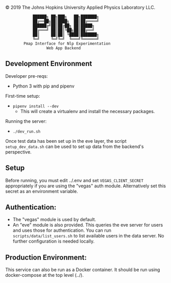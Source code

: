 &copy; 2019 The Johns Hopkins University Applied Physics Laboratory LLC.

                ██████╗ ██╗███╗   ██╗███████╗
                ██╔══██╗██║████╗  ██║██╔════╝
                ██████╔╝██║██╔██╗ ██║█████╗  
                ██╔═══╝ ██║██║╚██╗██║██╔══╝  
                ██║     ██║██║ ╚████║███████╗
                ╚═╝     ╚═╝╚═╝  ╚═══╝╚══════╝
            Pmap Interface for Nlp Experimentation
                      Web App Backend

## Development Environment

Developer pre-reqs:
* Python 3 with pip and pipenv

First-time setup:
* `pipenv install --dev`
  - This will create a virtualenv and install the necessary packages.

Running the server:
* `./dev_run.sh`

Once test data has been set up in the eve layer, the script `setup_dev_data.sh`
can be used to set up data from the backend's perspective.

## Setup

Before running, you must edit ../.env and set `VEGAS_CLIENT_SECRET` appropriately
if you are using the "vegas" auth module.  Alternatively set this secret as an
environment variable.

## Authentication:

* The "vegas" module is used by default.
* An "eve" module is also provided.  This queries the eve server for users and uses those
  for authentication.  You can run `scripts/data/list_users.sh` to list available users in the
  data server.  No further configuration is needed locally.

## Production Environment:

This service can also be run as a Docker container.
It should be run using docker-compose at the top level (../).

